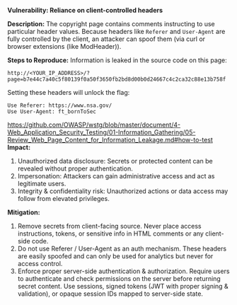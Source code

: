 **Vulnerability: Reliance on client-controlled headers**

**Description:**
The copyright page contains comments instructing to use particular header values. Because headers like `Referer` and `User-Agent` are fully controlled by the client, an attacker can spoof them (via curl or browser extensions (like ModHeader)).

**Steps to Reproduce:**
Information is leaked in the source code on this page:
```
http://<YOUR_IP_ADDRESS>/?page=b7e44c7a40c5f80139f0a50f3650fb2bd8d00b0d24667c4c2ca32c88e13b758f
```
Setting these headers will unlock the flag:
```
Use Referer: https://www.nsa.gov/
Use User-Agent: ft_bornToSec
```
https://github.com/OWASP/wstg/blob/master/document/4-Web_Application_Security_Testing/01-Information_Gathering/05-Review_Web_Page_Content_for_Information_Leakage.md#how-to-test
**Impact:**
1. Unauthorized data disclosure: Secrets or protected content can be revealed without proper authentication.
2. Impersonation: Attackers can gain administrative access and act as legitimate users.
3. Integrity & confidentiality risk: Unauthorized actions or data access may follow from elevated privileges.

**Mitigation:**
1. Remove secrets from client-facing source. Never place access instructions, tokens, or sensitive info in HTML comments or any client-side code.
2. Do not use Referer / User-Agent as an auth mechanism. These headers are easily spoofed and can only be used for analytics but never for access control.
3. Enforce proper server-side authentication & authorization. Require users to authenticate and check permissions on the server before returning secret content. Use sessions, signed tokens (JWT with proper signing & validation), or opaque session IDs mapped to server-side state.